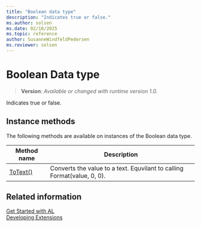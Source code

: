 ```yaml
---
title: "Boolean data type"
description: "Indicates true or false."
ms.author: solsen
ms.date: 02/18/2025
ms.topic: reference
author: SusanneWindfeldPedersen
ms.reviewer: solsen
---
```

[//]: # (START>DO_NOT_EDIT)
[//]: # (IMPORTANT:Do not edit any of the content between here and the END>DO_NOT_EDIT.)
[//]: # (Any modifications should be made in the .xml files in the ModernDev repo.)
# Boolean Data type
> **Version**: _Available or changed with runtime version 1.0._

Indicates true or false.



## Instance methods
The following methods are available on instances of the Boolean data type.

|Method name|Description|
|-----------|-----------|
|[ToText()](boolean-totext-method.md)|Converts the value to a text. Equvilant to calling Format(value, 0, 0).|

[//]: # (IMPORTANT: END>DO_NOT_EDIT)



## Related information
[Get Started with AL](../../devenv-get-started.md)  
[Developing Extensions](../../devenv-dev-overview.md)  